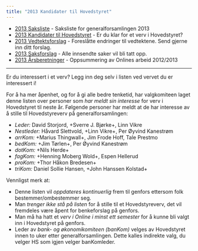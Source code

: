 ```yaml
---
title: "2013 Kandidater til Hovedstyret"
---
```


* [2013 Saksliste](/wiki/online/generalforsamlingen/2013/saksliste) - Saksliste for generalforsamlingen 2013
* [2013 Kandidater til Hovedstyret](/wiki/online/generalforsamlingen/2013/valg) - Er du klar for et verv i Hovedstyret?
* [2013 Vedtektsforslag](/wiki/online/generalforsamlingen/2013/vedteksforslag) - Foreslåtte endringer til vedtektene. Send gjerne inn ditt forslag.
* [2013 Saksforslag](/wiki/online/generalforsamlingen/2013/saksforslag) - Alle innsendte saker vil bli tatt opp.
* [2013 Årsberetninger](/wiki/online/generalforsamlingen/2013/aarsberetninger) - Oppsummering av Onlines arbeid 2012/2013

---


Er du interessert i et verv? Legg inn deg selv i listen ved vervet du er interessert i!

For å ha mer åpenhet, og for å gi alle bedre tenketid, har valgkomiteen laget denne listen over personer som *har meldt sin interesse* for verv i Hovedstyret til neste år. Følgende personer har meldt at de har interesse av å stille til Hovedstyreverv på generalforsamlingen:

* *Leder:* David Storjord, +Sverre J. Bjørke+, Linn Vikre
* *Nestleder:* Håvard Slettvold, +Linn Vikre+, Per Øyvind Kanestrøm
* *arrKom:* +Marius Thingwall+, Jim Frode Hoff, Tale Prestmo
* *bedKom:* +Jim Tørlen+, Per Øyvind Kanestrøm
* *dotKom:* +Nils Herde+
* *fagKom:* +Henning Moberg Wold+, Espen Hellerud
* *proKom:* +Thor Håkon Bredesen+
* *triKom:* Daniel Sollie Hansen, +John Hanssen Kolstad+


Vennligst merk at:

* Denne listen vil *oppdateres kontinuerlig* frem til genfors ettersom folk bestemmer/ombestemmer seg.
* Man *trenger ikke stå på listen* for å stille til et Hovedstyreverv, det vil fremdeles være åpent for benkeforslag på genfors.
* Man må ha hatt et *verv i Online i minst ett semester* for å kunne bli valgt inn i Hovedstyret på genfors.
* Leder av *bank- og økonomikomiteen (banKom)* velges av Hovedstyret innen to uker etter generalforsamlingen. Dette kalles indirekte valg, du velger HS som igjen velger banKomleder.